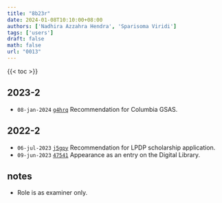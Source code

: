 ```yaml
---
title: "8b23r"
date: 2024-01-08T10:10:00+08:00
authors: ['Nadhira Azzahra Hendra', 'Sparisoma Viridi']
tags: ['users']
draft: false
math: false
url: "0013"
---
```

{{< toc >}}


## 2023-2
+ `08-jan-2024` [`g4hrq`](https://osf.io/g4hrq) Recommendation for Columbia GSAS.


## 2022-2
+ `06-jul-2023` [`j5gpy`](https://osf.io/j5gpy) Recommendation for LPDP scholarship application.
+ `09-jun-2023` [`47541`](https://digilib.itb.ac.id/gdl/view/47541/Nadhira-Azzahra-hendra) Appearance as an entry on the Digital Library.


## notes
+ Role is as examiner only.
